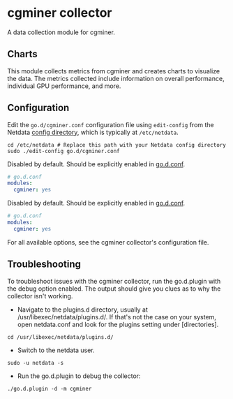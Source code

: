 # cgminer collector

A data collection module for cgminer.

## Charts

This module collects metrics from cgminer and creates charts to visualize the data. The metrics collected include information on overall performance, individual GPU performance, and more.

## Configuration

Edit the `go.d/cgminer.conf` configuration file using `edit-config` from the Netdata [config directory](https://github.com/netdata/netdata/blob/master/docs/configure/nodes.md), which is typically at `/etc/netdata`.

```
cd /etc/netdata # Replace this path with your Netdata config directory
sudo ./edit-config go.d/cgminer.conf
```

Disabled by default. Should be explicitly enabled in [go.d.conf](https://github.com/netdata/go.d.plugin/blob/master/config/go.d.conf).

```yaml
# go.d.conf
modules:
  cgminer: yes
```

Disabled by default. Should be explicitly enabled in [go.d.conf](https://github.com/netdata/go.d.plugin/blob/master/config/go.d.conf).

```yaml
# go.d.conf
modules:
  cgminer: yes
```
For all available options, see the cgminer collector's configuration file.

## Troubleshooting

To troubleshoot issues with the cgminer collector, run the go.d.plugin with the debug option enabled. The output should give you clues as to why the collector isn't working.

- Navigate to the plugins.d directory, usually at /usr/libexec/netdata/plugins.d/. If that's not the case on your system, open netdata.conf and look for the plugins setting under [directories].
```
cd /usr/libexec/netdata/plugins.d/
```
- Switch to the netdata user.
```
sudo -u netdata -s
```
- Run the go.d.plugin to debug the collector:
```
./go.d.plugin -d -m cgminer
```
